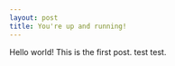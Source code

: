 ```yaml
---
layout: post
title: You're up and running!
---
```


Hello world! This is the first post. test test. 
